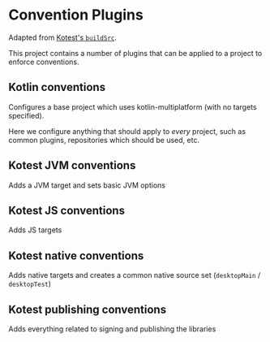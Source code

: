 # Convention Plugins

Adapted from [Kotest's `buildSrc`](https://github.com/kotest/kotest/tree/master/buildSrc).

This project contains a number of plugins that can be applied to a project to enforce conventions.

## Kotlin conventions

Configures a base project which uses kotlin-multiplatform (with no targets specified).

Here we configure anything that should apply to _every_ project, such as common plugins, repositories which should be
used, etc.

## Kotest JVM conventions
Adds a JVM target and sets basic JVM options

## Kotest JS conventions
Adds JS targets

## Kotest native conventions
Adds native targets and creates a common native source set (`desktopMain` / `desktopTest`)

## Kotest publishing conventions
Adds everything related to signing and publishing the libraries
